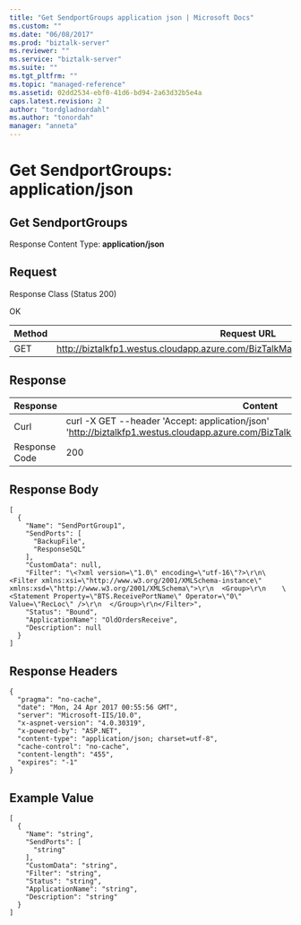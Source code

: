 ```yaml
---
title: "Get SendportGroups application json | Microsoft Docs"
ms.custom: ""
ms.date: "06/08/2017"
ms.prod: "biztalk-server"
ms.reviewer: ""
ms.service: "biztalk-server"
ms.suite: ""
ms.tgt_pltfrm: ""
ms.topic: "managed-reference"
ms.assetid: 02dd2534-ebf0-41d6-bd94-2a63d32b5e4a
caps.latest.revision: 2
author: "tordgladnordahl"
ms.author: "tonordah"
manager: "anneta"
---
```

# Get SendportGroups: application/json
## Get SendportGroups

  Response Content Type: **application/json**

Request
---
Response Class (Status 200)

OK

Method  | Request URL
------------- | -------------
GET  |http://biztalkfp1.westus.cloudapp.azure.com/BizTalkManagementService/SendPortGroups |

Response
---

| Response | Content          |
| ------------- | ----------- |
| Curl | curl -X GET --header 'Accept: application/json' 'http://biztalkfp1.westus.cloudapp.azure.com/BizTalkManagementService/SendPortGroups' |
| Response Code | 200|

## Response Body

```
[
  {
    "Name": "SendPortGroup1",
    "SendPorts": [
      "BackupFile",
      "ResponseSQL"
    ],
    "CustomData": null,
    "Filter": "\<?xml version=\"1.0\" encoding=\"utf-16\"?>\r\n\<Filter xmlns:xsi=\"http://www.w3.org/2001/XMLSchema-instance\" xmlns:xsd=\"http://www.w3.org/2001/XMLSchema\">\r\n  <Group>\r\n    \<Statement Property=\"BTS.ReceivePortName\" Operator=\"0\" Value=\"RecLoc\" />\r\n  </Group>\r\n</Filter>",
    "Status": "Bound",
    "ApplicationName": "OldOrdersReceive",
    "Description": null
  }
]
```


Response Headers
---

```
{
  "pragma": "no-cache",
  "date": "Mon, 24 Apr 2017 00:55:56 GMT",
  "server": "Microsoft-IIS/10.0",
  "x-aspnet-version": "4.0.30319",
  "x-powered-by": "ASP.NET",
  "content-type": "application/json; charset=utf-8",
  "cache-control": "no-cache",
  "content-length": "455",
  "expires": "-1"
}
```

Example Value
---

```
[
  {
    "Name": "string",
    "SendPorts": [
      "string"
    ],
    "CustomData": "string",
    "Filter": "string",
    "Status": "string",
    "ApplicationName": "string",
    "Description": "string"
  }
]

```
